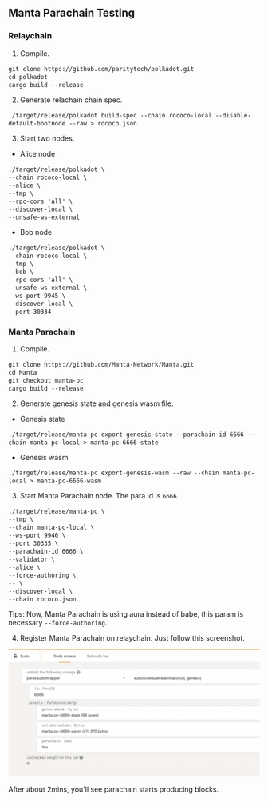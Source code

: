 ## Manta Parachain Testing

### Relaychain
1. Compile.
```shell
git clone https://github.com/paritytech/polkadot.git
cd polkadot
cargo build --release
```

2. Generate relachain chain spec.
```shell
./target/release/polkadot build-spec --chain rococo-local --disable-default-bootnode --raw > rococo.json
```

3. Start two nodes.
- Alice node
```
./target/release/polkadot \
--chain rococo-local \
--alice \
--tmp \
--rpc-cors 'all' \
--discover-local \
--unsafe-ws-external
```

- Bob node
```shell
./target/release/polkadot \
--chain rococo-local \
--tmp \
--bob \
--rpc-cors 'all' \
--unsafe-ws-external \
--ws-port 9945 \
--discover-local \
--port 30334
```

### Manta Parachain
1. Compile.
```shell
git clone https://github.com/Manta-Network/Manta.git
cd Manta
git checkout manta-pc
cargo build --release
```

2. Generate genesis state and genesis wasm file.
- Genesis state
```shell
./target/release/manta-pc export-genesis-state --parachain-id 6666 --chain manta-pc-local > manta-pc-6666-state
```

- Genesis wasm
```shell
./target/release/manta-pc export-genesis-wasm --raw --chain manta-pc-local > manta-pc-6666-wasm
```

3. Start Manta Parachain node. The para id is `6666`.
```shell
./target/release/manta-pc \
--tmp \
--chain manta-pc-local \
--ws-port 9946 \
--port 30335 \
--parachain-id 6666 \
--validator \
--alice \
--force-authoring \
-- \
--discover-local \
--chain rococo.json
```
Tips: Now, Manta Parachain is using aura instead of babe, this param is necessary `--force-authoring`.

4. Register Manta Parachain on relaychain. Just follow this screenshot.

![register-parachain](figures/register-parachain.png)

After about 2mins, you'll see parachain starts producing blocks.
